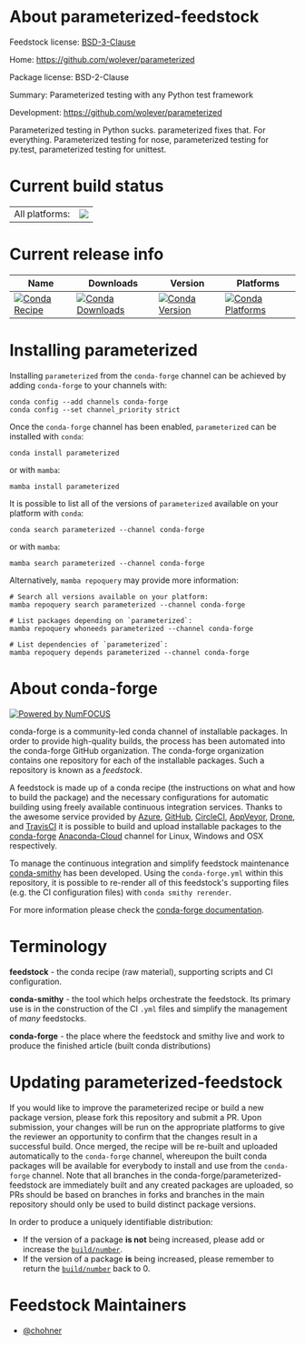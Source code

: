 About parameterized-feedstock
=============================

Feedstock license: [BSD-3-Clause](https://github.com/conda-forge/parameterized-feedstock/blob/main/LICENSE.txt)

Home: https://github.com/wolever/parameterized

Package license: BSD-2-Clause

Summary: Parameterized testing with any Python test framework

Development: https://github.com/wolever/parameterized

Parameterized testing in Python sucks.
parameterized fixes that. For everything. Parameterized testing for nose,
parameterized testing for py.test, parameterized testing for unittest.


Current build status
====================


<table><tr><td>All platforms:</td>
    <td>
      <a href="https://dev.azure.com/conda-forge/feedstock-builds/_build/latest?definitionId=5665&branchName=main">
        <img src="https://dev.azure.com/conda-forge/feedstock-builds/_apis/build/status/parameterized-feedstock?branchName=main">
      </a>
    </td>
  </tr>
</table>

Current release info
====================

| Name | Downloads | Version | Platforms |
| --- | --- | --- | --- |
| [![Conda Recipe](https://img.shields.io/badge/recipe-parameterized-green.svg)](https://anaconda.org/conda-forge/parameterized) | [![Conda Downloads](https://img.shields.io/conda/dn/conda-forge/parameterized.svg)](https://anaconda.org/conda-forge/parameterized) | [![Conda Version](https://img.shields.io/conda/vn/conda-forge/parameterized.svg)](https://anaconda.org/conda-forge/parameterized) | [![Conda Platforms](https://img.shields.io/conda/pn/conda-forge/parameterized.svg)](https://anaconda.org/conda-forge/parameterized) |

Installing parameterized
========================

Installing `parameterized` from the `conda-forge` channel can be achieved by adding `conda-forge` to your channels with:

```
conda config --add channels conda-forge
conda config --set channel_priority strict
```

Once the `conda-forge` channel has been enabled, `parameterized` can be installed with `conda`:

```
conda install parameterized
```

or with `mamba`:

```
mamba install parameterized
```

It is possible to list all of the versions of `parameterized` available on your platform with `conda`:

```
conda search parameterized --channel conda-forge
```

or with `mamba`:

```
mamba search parameterized --channel conda-forge
```

Alternatively, `mamba repoquery` may provide more information:

```
# Search all versions available on your platform:
mamba repoquery search parameterized --channel conda-forge

# List packages depending on `parameterized`:
mamba repoquery whoneeds parameterized --channel conda-forge

# List dependencies of `parameterized`:
mamba repoquery depends parameterized --channel conda-forge
```


About conda-forge
=================

[![Powered by
NumFOCUS](https://img.shields.io/badge/powered%20by-NumFOCUS-orange.svg?style=flat&colorA=E1523D&colorB=007D8A)](https://numfocus.org)

conda-forge is a community-led conda channel of installable packages.
In order to provide high-quality builds, the process has been automated into the
conda-forge GitHub organization. The conda-forge organization contains one repository
for each of the installable packages. Such a repository is known as a *feedstock*.

A feedstock is made up of a conda recipe (the instructions on what and how to build
the package) and the necessary configurations for automatic building using freely
available continuous integration services. Thanks to the awesome service provided by
[Azure](https://azure.microsoft.com/en-us/services/devops/), [GitHub](https://github.com/),
[CircleCI](https://circleci.com/), [AppVeyor](https://www.appveyor.com/),
[Drone](https://cloud.drone.io/welcome), and [TravisCI](https://travis-ci.com/)
it is possible to build and upload installable packages to the
[conda-forge](https://anaconda.org/conda-forge) [Anaconda-Cloud](https://anaconda.org/)
channel for Linux, Windows and OSX respectively.

To manage the continuous integration and simplify feedstock maintenance
[conda-smithy](https://github.com/conda-forge/conda-smithy) has been developed.
Using the ``conda-forge.yml`` within this repository, it is possible to re-render all of
this feedstock's supporting files (e.g. the CI configuration files) with ``conda smithy rerender``.

For more information please check the [conda-forge documentation](https://conda-forge.org/docs/).

Terminology
===========

**feedstock** - the conda recipe (raw material), supporting scripts and CI configuration.

**conda-smithy** - the tool which helps orchestrate the feedstock.
                   Its primary use is in the construction of the CI ``.yml`` files
                   and simplify the management of *many* feedstocks.

**conda-forge** - the place where the feedstock and smithy live and work to
                  produce the finished article (built conda distributions)


Updating parameterized-feedstock
================================

If you would like to improve the parameterized recipe or build a new
package version, please fork this repository and submit a PR. Upon submission,
your changes will be run on the appropriate platforms to give the reviewer an
opportunity to confirm that the changes result in a successful build. Once
merged, the recipe will be re-built and uploaded automatically to the
`conda-forge` channel, whereupon the built conda packages will be available for
everybody to install and use from the `conda-forge` channel.
Note that all branches in the conda-forge/parameterized-feedstock are
immediately built and any created packages are uploaded, so PRs should be based
on branches in forks and branches in the main repository should only be used to
build distinct package versions.

In order to produce a uniquely identifiable distribution:
 * If the version of a package **is not** being increased, please add or increase
   the [``build/number``](https://docs.conda.io/projects/conda-build/en/latest/resources/define-metadata.html#build-number-and-string).
 * If the version of a package **is** being increased, please remember to return
   the [``build/number``](https://docs.conda.io/projects/conda-build/en/latest/resources/define-metadata.html#build-number-and-string)
   back to 0.

Feedstock Maintainers
=====================

* [@chohner](https://github.com/chohner/)

